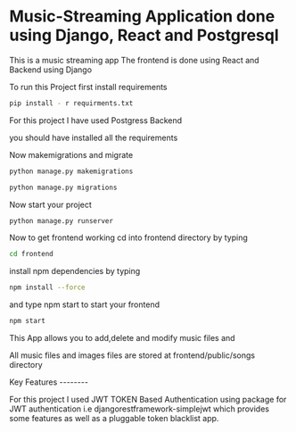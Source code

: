 # Music-Streaming Application done using Django, React and Postgresql
This is a music streaming app
The frontend is done using React and Backend using Django

To run this Project first install requirements

```sh
pip install - r requirments.txt
```

For this project I have used Postgress Backend

you should have installed all the requirements

Now makemigrations and migrate
```sh
python manage.py makemigrations
```
```sh
python manage.py migrations
```

Now start your project

```sh
python manage.py runserver
```

Now to get frontend working cd into frontend directory by typing
```sh
cd frontend
```
install npm dependencies by typing
```sh
npm install --force
```
and type npm start to start your frontend

```sh
npm start
```
This App allows you to add,delete and modify music files and 
  
All music files and images files are stored at frontend/public/songs directory


Key Features  --------

For this project I used JWT TOKEN Based Authentication using package for JWT authentication i.e djangorestframework-simplejwt which provides some features as well as a pluggable token blacklist app.